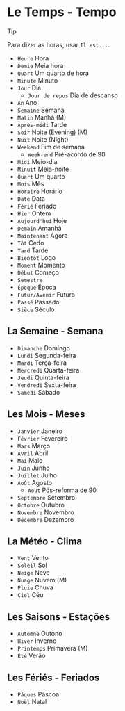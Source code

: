 # Le Temps - Tempo

> [!TIP]
> Para dizer as horas, usar `Il est...`.

-   `Heure` Hora
-   `Demie` Meia hora
-   `Quart` Um quarto de hora
-   `Minute` Minuto
-   `Jour` Dia
    -   `Jour de repos` Dia de descanso
-   `An` Ano
-   `Semaine` Semana
-   `Matin` Manhã (M)
-   `Après-midi` Tarde
-   `Soir` Noite (Evening) (M)
-   `Nuit` Noite (Night)
-   `Weekend` Fim de semana
    -   `Week-end` Pré-acordo de 90
-   `Midi` Meio-dia
-   `Minuit` Meia-noite
-   `Quart` Um quarto
-   `Mois` Mês
-   `Horaire` Horário
-   `Date` Data
-   `Férié` Feriado
-   `Hier` Ontem
-   `Aujourd'hui` Hoje
-   `Demain` Amanhã
-   `Maintenant` Agora
-   `Tôt` Cedo
-   `Tard` Tarde
-   `Bientôt` Logo
-   `Moment` Momento
-   `Début` Começo
-   `Semestre`
-   `Époque` Época
-   `Futur/Avenir` Futuro
-   `Passé` Passado
-   `Sièce` Século

## La Semaine - Semana

-   `Dimanche` Domingo
-   `Lundi` Segunda-feira
-   `Mardi` Terça-feira
-   `Mercredi` Quarta-feira
-   `Jeudi` Quinta-feira
-   `Vendredi` Sexta-feira
-   `Samedi` Sábado

## Les Mois - Meses

-   `Janvier` Janeiro
-   `Février` Fevereiro
-   `Mars` Março
-   `Avril` Abril
-   `Mai` Maio
-   `Juin` Junho
-   `Juillet` Julho
-   `Août` Agosto
    -   `Aout` Pós-reforma de 90
-   `Septembre` Setembro
-   `Octobre` Outubro
-   `Novembre` Novembro
-   `Décembre` Dezembro

## La Météo - Clima

-   `Vent` Vento
-   `Soleil` Sol
-   `Neige` Neve
-   `Nuage` Nuvem (M)
-   `Pluie` Chuva
-   `Ciel` Céu

## Les Saisons - Estações

-   `Automne` Outono
-   `Hiver` Inverno
-   `Printemps` Primavera (M)
-   `Été` Verão

## Les Fériés - Feriados

-   `Pâques` Páscoa
-   `Noël` Natal
